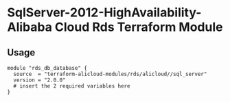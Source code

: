 # SqlServer-2012-HighAvailability-Alibaba Cloud Rds Terraform Module

## Usage
```hcl
module "rds_db_database" {
  source  = "terraform-alicloud-modules/rds/alicloud//sql_server"
  version = "2.0.0"
  # insert the 2 required variables here
}
```

<!-- BEGINNING OF PRE-COMMIT-TERRAFORM DOCS HOOK -->
<!-- END OF PRE-COMMIT-TERRAFORM DOCS HOOK -->